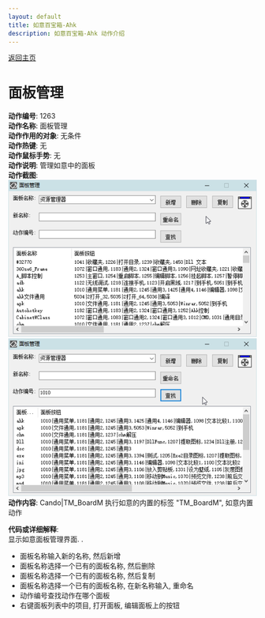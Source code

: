 ```yaml
---
layout: default
title: 如意百宝箱-Ahk
description: 如意百宝箱-Ahk 动作介绍
---
```

<link rel="stylesheet" href="../Actions/css/atom-one-light.min.css">
<script src="../Actions/js/highlight.min.js"></script>
<script>hljs.highlightAll();</script>

[返回主页](../index.md)

# [](#header-2) 面板管理

**动作编号**: 1263  
**动作名称**: 面板管理  
**动作作用的对象**: 无条件  
**动作热键**: 无  
**动作鼠标手势**: 无  
**动作说明**: 管理如意中的面板  
**动作截图**:  
  ![面板管理](img1/1263-1.png)  
  ![面板管理](img1/1263-2.png)  
**动作内容**: Cando|TM_BoardM 
执行如意的内置的标签 "TM_BoardM", 如意内置动作  

**代码或详细解释**:  
显示如意面板管理界面.  .
   - 面板名称输入新的名称, 然后新增  
   - 面板名称选择一个已有的面板名称, 然后删除  
   - 面板名称选择一个已有的面板名称, 然后复制  
   - 面板名称选择一个已有的面板名称, 在新名称输入, 重命名  
   - 动作编号查找动作在哪个面板  
   - 右键面板列表中的项目, 打开面板, 编辑面板上的按钮  